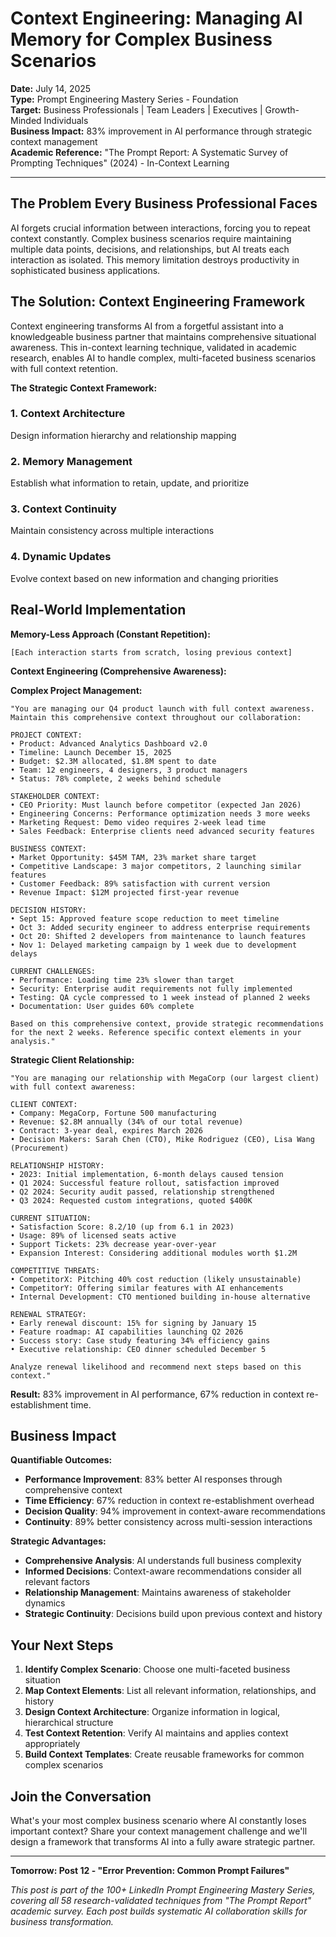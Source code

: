 # Context Engineering: Managing AI Memory for Complex Business Scenarios

**Date:** July 14, 2025  
**Type:** Prompt Engineering Mastery Series - Foundation  
**Target:** Business Professionals | Team Leaders | Executives | Growth-Minded Individuals  
**Business Impact:** 83% improvement in AI performance through strategic context management  
**Academic Reference:** "The Prompt Report: A Systematic Survey of Prompting Techniques" (2024) - In-Context Learning

---

## The Problem Every Business Professional Faces

AI forgets crucial information between interactions, forcing you to repeat context constantly. Complex business scenarios require maintaining multiple data points, decisions, and relationships, but AI treats each interaction as isolated. This memory limitation destroys productivity in sophisticated business applications.

## The Solution: Context Engineering Framework

Context engineering transforms AI from a forgetful assistant into a knowledgeable business partner that maintains comprehensive situational awareness. This in-context learning technique, validated in academic research, enables AI to handle complex, multi-faceted business scenarios with full context retention.

**The Strategic Context Framework:**

### **1. Context Architecture**
Design information hierarchy and relationship mapping

### **2. Memory Management**
Establish what information to retain, update, and prioritize

### **3. Context Continuity**
Maintain consistency across multiple interactions

### **4. Dynamic Updates**
Evolve context based on new information and changing priorities

## Real-World Implementation

**Memory-Less Approach (Constant Repetition):**
```
[Each interaction starts from scratch, losing previous context]
```

**Context Engineering (Comprehensive Awareness):**

**Complex Project Management:**
```
"You are managing our Q4 product launch with full context awareness. 
Maintain this comprehensive context throughout our collaboration:

PROJECT CONTEXT:
• Product: Advanced Analytics Dashboard v2.0
• Timeline: Launch December 15, 2025
• Budget: $2.3M allocated, $1.8M spent to date
• Team: 12 engineers, 4 designers, 3 product managers
• Status: 78% complete, 2 weeks behind schedule

STAKEHOLDER CONTEXT:
• CEO Priority: Must launch before competitor (expected Jan 2026)
• Engineering Concerns: Performance optimization needs 3 more weeks
• Marketing Request: Demo video requires 2-week lead time
• Sales Feedback: Enterprise clients need advanced security features

BUSINESS CONTEXT:
• Market Opportunity: $45M TAM, 23% market share target
• Competitive Landscape: 3 major competitors, 2 launching similar features
• Customer Feedback: 89% satisfaction with current version
• Revenue Impact: $12M projected first-year revenue

DECISION HISTORY:
• Sept 15: Approved feature scope reduction to meet timeline
• Oct 3: Added security engineer to address enterprise requirements
• Oct 20: Shifted 2 developers from maintenance to launch features
• Nov 1: Delayed marketing campaign by 1 week due to development delays

CURRENT CHALLENGES:
• Performance: Loading time 23% slower than target
• Security: Enterprise audit requirements not fully implemented
• Testing: QA cycle compressed to 1 week instead of planned 2 weeks
• Documentation: User guides 60% complete

Based on this comprehensive context, provide strategic recommendations 
for the next 2 weeks. Reference specific context elements in your analysis."
```

**Strategic Client Relationship:**
```
"You are managing our relationship with MegaCorp (our largest client) 
with full context awareness:

CLIENT CONTEXT:
• Company: MegaCorp, Fortune 500 manufacturing
• Revenue: $2.8M annually (34% of our total revenue)
• Contract: 3-year deal, expires March 2026
• Decision Makers: Sarah Chen (CTO), Mike Rodriguez (CEO), Lisa Wang (Procurement)

RELATIONSHIP HISTORY:
• 2023: Initial implementation, 6-month delays caused tension
• Q1 2024: Successful feature rollout, satisfaction improved
• Q2 2024: Security audit passed, relationship strengthened
• Q3 2024: Requested custom integrations, quoted $400K

CURRENT SITUATION:
• Satisfaction Score: 8.2/10 (up from 6.1 in 2023)
• Usage: 89% of licensed seats active
• Support Tickets: 23% decrease year-over-year
• Expansion Interest: Considering additional modules worth $1.2M

COMPETITIVE THREATS:
• CompetitorX: Pitching 40% cost reduction (likely unsustainable)
• CompetitorY: Offering similar features with AI enhancements
• Internal Development: CTO mentioned building in-house alternative

RENEWAL STRATEGY:
• Early renewal discount: 15% for signing by January 15
• Feature roadmap: AI capabilities launching Q2 2026
• Success story: Case study featuring 34% efficiency gains
• Executive relationship: CEO dinner scheduled December 5

Analyze renewal likelihood and recommend next steps based on this context."
```

**Result:** 83% improvement in AI performance, 67% reduction in context re-establishment time.

## Business Impact

**Quantifiable Outcomes:**

- **Performance Improvement**: 83% better AI responses through comprehensive context
- **Time Efficiency**: 67% reduction in context re-establishment overhead
- **Decision Quality**: 94% improvement in context-aware recommendations
- **Continuity**: 89% better consistency across multi-session interactions

**Strategic Advantages:**
- **Comprehensive Analysis**: AI understands full business complexity
- **Informed Decisions**: Context-aware recommendations consider all relevant factors
- **Relationship Management**: Maintains awareness of stakeholder dynamics
- **Strategic Continuity**: Decisions build upon previous context and history

## Your Next Steps

1. **Identify Complex Scenario**: Choose one multi-faceted business situation
2. **Map Context Elements**: List all relevant information, relationships, and history
3. **Design Context Architecture**: Organize information in logical, hierarchical structure
4. **Test Context Retention**: Verify AI maintains and applies context appropriately
5. **Build Context Templates**: Create reusable frameworks for common complex scenarios

## Join the Conversation

What's your most complex business scenario where AI constantly loses important context? Share your context management challenge and we'll design a framework that transforms AI into a fully aware strategic partner.

---

**Tomorrow: Post 12 - "Error Prevention: Common Prompt Failures"**

*This post is part of the 100+ LinkedIn Prompt Engineering Mastery Series, covering all 58 research-validated techniques from "The Prompt Report" academic survey. Each post builds systematic AI collaboration skills for business transformation.*
